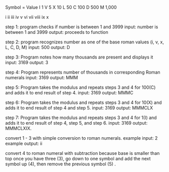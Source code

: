 Symbol = Value
I       		1
V       	5
X     		 10
L       	50
C      	100
D       	500
M       	1,000


i ii iii iv v   vi vii viii ix x

step 1: program checks if number is between 1 and 3999
input: number is between 1 and 3999
output: proceeds to function

step 2: program recognizes number as one of the base roman values (i, v, x, L, C, D, M)
input:  500
output: D

step 3: Program notes how many thousands are present and displays it
input:  3169
output: 3

step 4: Program represents number of thousands in corresponding Roman numerals
input: 3169
output: MMM

step 5: Program takes the modulus and repeats steps 3 and 4 for 100(C) and adds it to end result of step 4.
input: 3169
output: MMMC

step 6: Program takes the modulus and repeats steps 3 and 4 for 10(X) and adds it to end result of step 4 and step 5.
input: 3169
output: MMMCLX

step 7: Program takes the modulus and repeats steps 3 and 4 for 1(I) and adds it to end result of step 4, step 5, and step 6.
input: 3169
output: MMMCLXIX.

convert 1 - 3 with simple conversion to roman numerals.
	example input: 2
	example output: ii



convert 4 to roman numeral with subtraction because base is smaller than top
once you have three (3), go down to one symbol and add the next symbol up (4), then remove the previous symbol (5) .
